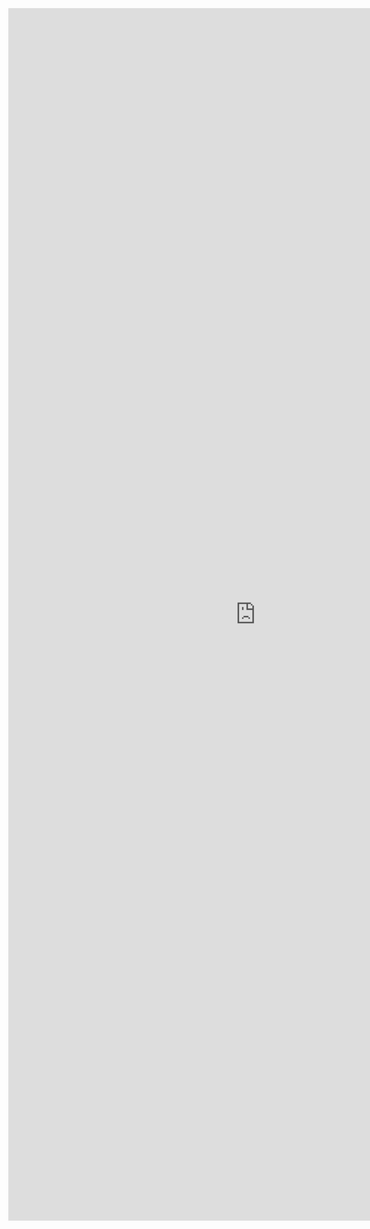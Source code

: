<iframe allowtransparency="true" frameborder="0" scrolling="no" src="http://udsfoundation.webs.com/design" style="border: none; height: 2450px; width: 1000px;"> </iframe>
